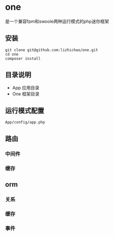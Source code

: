 # one 
是一个兼容fpm和swoole两种运行模式的php迷你框架

## 安装
```
git clone git@github.com:lizhichao/one.git
cd one
composer install

```

## 目录说明

 - App 应用目录
 - One 框架目录

## 运行模式配置

`App/config/app.php`


## 路由

### 中间件
    
### 缓存
    
## orm

### 关系
    
### 缓存

### 事件

